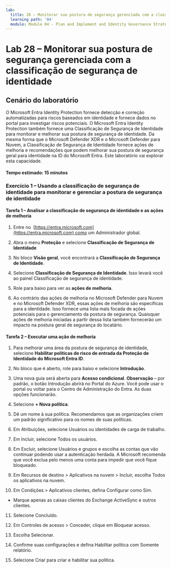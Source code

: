 ```yaml
---
lab:
  title: 28 – Monitorar sua postura de segurança gerenciada com a classificação de segurança de identidade
  learning path: '04'
  module: Module 04 - Plan and Implement and Identity Governance Strategy
---
```


# Lab 28 – Monitorar sua postura de segurança gerenciada com a classificação de segurança de identidade

## Cenário do laboratório

O Microsoft Entra Identity Protection fornece detecção e correção automatizadas para riscos baseados em identidade e fornece dados no portal para investigar riscos potenciais. O Microsoft Entra Identity Protection também fornece uma Classificação de Segurança de Identidade para monitorar e melhorar sua postura de segurança de identidade.  Da mesma forma que o Microsoft Defender XDR e o Microsoft Defender para Nuvem, a Classificação de Segurança de Identidade fornece ações de melhoria e recomendações que podem melhorar sua postura de segurança geral para identidade na ID do Microsoft Entra.  Este laboratório vai explorar esta capacidade. 

#### Tempo estimado: 15 minutos

### Exercício 1 – Usando a classificação de segurança de identidade para monitorar e gerenciar a postura de segurança de identidade

#### Tarefa 1 – Analisar a classificação de segurança de identidade e as ações de melhoria

1. Entre no  [https://entra.microsoft.com](https://entra.microsoft.com) como um Administrador global.

2. Abra o menu **Proteção** e selecione **Classificação de Segurança de Identidade**

3. No bloco **Visão geral**, você encontrará a **Classificação de Segurança de Identidade**.

4. Selecione **Classificação de Segurança de Identidade**.  Isso levará você ao painel Classificação de segurança de identidade.

5. Role para baixo para ver as **ações de melhoria**.

6. Ao contrário das ações de melhoria no Microsoft Defender para Nuvem e no Microsoft Defender XDR, essas ações de melhoria são específicas para a identidade.  Isso fornece uma lista mais focada de ações potenciais para o gerenciamento da postura de segurança.  Quaisquer ações de melhoria iniciadas a partir dessa lista também fornecerão um impacto na postura geral de segurança do locatário. 

#### Tarefa 2 – Executar uma ação de melhoria

1. Para melhorar uma área da postura de segurança de identidade, selecione **Habilitar políticas de risco de entrada da Proteção de Identidade do Microsoft Entra ID**.

2. No bloco que é aberto, role para baixo e selecione **Introdução**.

3. Uma nova guia será aberta para **Acesso condicional**.
 **Observação** – por padrão, o botão Introdução abrirá no Portal do Azure. Você pode usar o portal ou voltar para o Centro de Administração do Entra. As duas opções funcionarão.

4. Selecione **+ Nova política**.

5. Dê um nome à sua política. Recomendamos que as organizações criem um padrão significativo para os nomes de suas políticas.

6. Em Atribuições, selecione Usuários ou identidades de carga de trabalho.

7. Em Incluir, selecione Todos os usuários.

8. Em Excluir, selecione Usuários e grupos e escolha as contas que vão continuar podendo usar a autenticação herdada. A Microsoft recomenda que você exclua pelo menos uma conta para impedir que você fique bloqueado.

9. Em Recursos de destino > Aplicativos na nuvem > Incluir, escolha Todos os aplicativos na nuvem.

10. Em Condições > Aplicativos clientes, defina Configurar como Sim.
 - Marque apenas as caixas clientes do Exchange ActiveSync e outros clientes.

11. Selecione Concluído.

12. Em Controles de acesso > Conceder, clique em Bloquear acesso.

13. Escolha Selecionar.

14. Confirme suas configurações e defina Habilitar política com Somente relatório.

15. Selecione Criar para criar e habilitar sua política.
